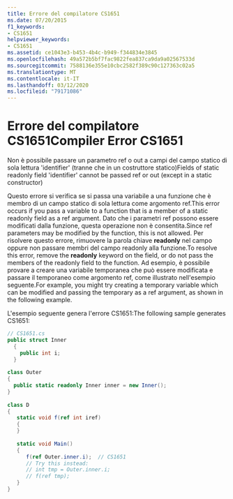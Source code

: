 ```yaml
---
title: Errore del compilatore CS1651
ms.date: 07/20/2015
f1_keywords:
- CS1651
helpviewer_keywords:
- CS1651
ms.assetid: ce1043e3-b453-4b4c-b949-f344834e3845
ms.openlocfilehash: 49a572b5bf7fac9822fea837ca9da9a02567533d
ms.sourcegitcommit: 7588136e355e10cbc2582f389c90c127363c02a5
ms.translationtype: MT
ms.contentlocale: it-IT
ms.lasthandoff: 03/12/2020
ms.locfileid: "79171086"
---
```

# <a name="compiler-error-cs1651"></a><span data-ttu-id="9bb4b-102">Errore del compilatore CS1651</span><span class="sxs-lookup"><span data-stu-id="9bb4b-102">Compiler Error CS1651</span></span>
<span data-ttu-id="9bb4b-103">Non è possibile passare un parametro ref o out a campi del campo statico di sola lettura 'identifier' (tranne che in un costruttore statico)</span><span class="sxs-lookup"><span data-stu-id="9bb4b-103">Fields of static readonly field 'identifier' cannot be passed ref or out (except in a static constructor)</span></span>  
  
 <span data-ttu-id="9bb4b-104">Questo errore si verifica se si passa una variabile a una funzione che è membro di un campo statico di sola lettura come argomento ref.</span><span class="sxs-lookup"><span data-stu-id="9bb4b-104">This error occurs if you pass a variable to a function that is a member of a static readonly field as a ref argument.</span></span> <span data-ttu-id="9bb4b-105">Dato che i parametri ref possono essere modificati dalla funzione, questa operazione non è consentita.</span><span class="sxs-lookup"><span data-stu-id="9bb4b-105">Since ref parameters may be modified by the function, this is not allowed.</span></span> <span data-ttu-id="9bb4b-106">Per risolvere questo errore, rimuovere la parola chiave **readonly** nel campo oppure non passare membri del campo readonly alla funzione.</span><span class="sxs-lookup"><span data-stu-id="9bb4b-106">To resolve this error, remove the **readonly** keyword on the field, or do not pass the members of the readonly field to the function.</span></span> <span data-ttu-id="9bb4b-107">Ad esempio, è possibile provare a creare una variabile temporanea che può essere modificata e passare il temporaneo come argomento ref, come illustrato nell'esempio seguente.</span><span class="sxs-lookup"><span data-stu-id="9bb4b-107">For example, you might try creating a temporary variable which can be modified and passing the temporary as a ref argument, as shown in the following example.</span></span>  
  
 <span data-ttu-id="9bb4b-108">L'esempio seguente genera l'errore CS1651:</span><span class="sxs-lookup"><span data-stu-id="9bb4b-108">The following sample generates CS1651:</span></span>  
  
```csharp  
// CS1651.cs  
public struct Inner  
  {  
    public int i;  
  }  
  
class Outer  
{
  public static readonly Inner inner = new Inner();  
}  
  
class D  
{  
   static void f(ref int iref)  
   {  
   }  
  
   static void Main()  
   {  
      f(ref Outer.inner.i);  // CS1651  
      // Try this instead:  
      // int tmp = Outer.inner.i;  
      // f(ref tmp);  
   }  
}  
```
